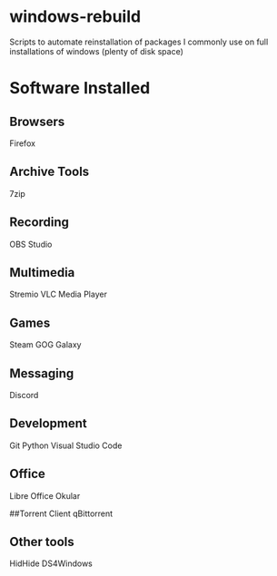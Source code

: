 # windows-rebuild
Scripts to automate reinstallation of packages I commonly use on full installations of windows (plenty of disk space)


# Software Installed

## Browsers
Firefox

## Archive Tools
7zip

## Recording
OBS Studio

## Multimedia
Stremio
VLC Media Player

## Games
Steam
GOG Galaxy

## Messaging
Discord

## Development
Git
Python
Visual Studio Code

## Office
Libre Office
Okular

##Torrent Client
qBittorrent

## Other tools
HidHide
DS4Windows


